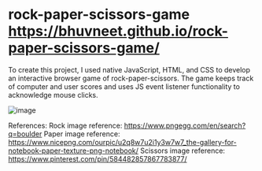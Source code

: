 # rock-paper-scissors-game https://bhuvneet.github.io/rock-paper-scissors-game/
To create this project, I used native JavaScript, HTML, and CSS to develop an interactive browser game of rock-paper-scissors.
The game keeps track of computer and user scores and uses JS event listener functionality to acknowledge mouse clicks.


![image](https://github.com/bhuvneet/rock-paper-scissors-game/assets/78770635/b538d04b-30cb-4055-8f9b-5038c212fca8)


References:
Rock image reference: https://www.pngegg.com/en/search?q=boulder
Paper image reference: https://www.nicepng.com/ourpic/u2q8w7u2i1y3w7w7_the-gallery-for-notebook-paper-texture-png-notebook/
Scissors image reference: https://www.pinterest.com/pin/584482857867783877/

